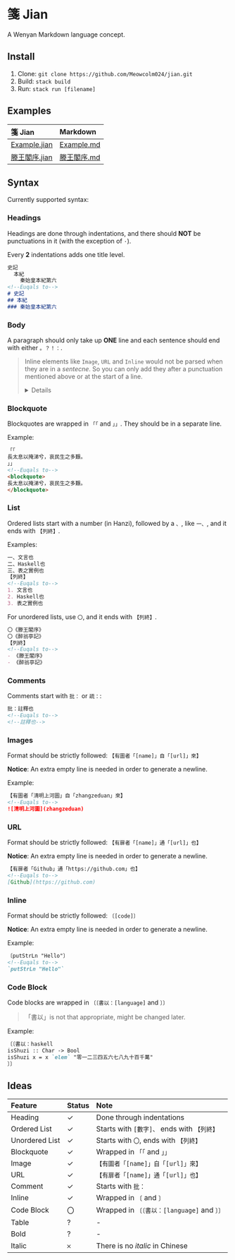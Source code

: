 # 箋 Jian

A Wenyan Markdown language concept.

## Install

1. Clone: `git clone https://github.com/Meowcolm024/jian.git`
2. Build: `stack build`
3. Run: `stack run [filename]`

## Examples

| 箋 Jian                                 | Markdown                            |
| :-------------------------------------- | :---------------------------------- |
| [Example.jian](examples/example.jian)   | [Example.md](examples/example.md)   |
| [滕王閣序.jian](examples/滕王閣序.jian) | [滕王閣序.md](examples/滕王閣序.md) |

## Syntax

Currently supported syntax:

### Headings

Headings are done through indentations, and there should **NOT** be punctuations in it (with the exception of `·`).

Every **2** indentations adds one title level.

``` markdown
史記
  本紀
    秦始皇本紀第六
<!--Euqals to-->
# 史記
## 本紀
### 秦始皇本紀第六
```

### Body

A paragraph should only take up **ONE** line and each sentence should end with either `。？！：`.

<blockquote>

Inline elements like `Image`, `URL` and `Inline` would not be parsed when they are in a *sentecne*. So you can only add they after a punctuation mentioned above or at the start of a line.

<details>

Try to compare the following:

For `有Haskell码曰：〔putStrLn "Hello"〕乃「安好」也。`, it will be parsed to:

``` markdown
有Haskell码曰：`putStrLn "Hello"`乃「安好」也。
```

While `有Haskell码曰〔putStrLn "Hello"〕乃「安好」也。` will be parsed to `有Haskell码曰〔putStrLn "Hello"〕乃「安好」也。`

Do notice there is a `：` in the first sentence separating them.

</details></blockquote>

### Blockquote

Blockquotes are wrapped in `「「` and `」」`. They should be in a separate line.

Example:

``` markdown
「「
長太息以掩涕兮，哀民生之多艱。
」」
<!--Euqals to-->
<blockquote>
長太息以掩涕兮，哀民生之多艱。
</blockquote>
```

### List

Ordered lists start with a number (in Hanzi), followed by a `、`, like `一、`, and it ends with `【列終】`.

Examples:

``` markdown
一、文言也
二、Haskell也
三、表之實例也
【列終】
<!--Euqals to-->
1. 文言也
2. Haskell也
3. 表之實例也
```

For unordered lists, use `〇`, and it ends with `【列終】`.

``` markdown
〇《滕王閣序》
〇《醉翁亭記》
【列終】
<!--Euqals to-->
- 《滕王閣序》
- 《醉翁亭記》
```

### Comments

Comments start with `批：` or `疏：`:

``` markdown
批：註釋也
<!--Euqals to-->
<!--註釋也-->
```

### Images

Format should be strictly followed: `【有圖者「[name]」自「[url]」來】`

**Notice**: An extra empty line is needed in order to generate a newline.

Example:

``` markdown
【有圖者「清明上河圖」自「zhangzeduan」來】
<!--Euqals to-->
![清明上河圖](zhangzeduan)
```

### URL

Format should be strictly followed: `【有扉者「[name]」通「[url]」也】`

**Notice**: An extra empty line is needed in order to generate a newline.

``` markdown
【有扉者「Github」通「https://github.com」也】
<!--Euqals to-->
[Github](https://github.com)
```

### Inline

Format should be strictly followed: `〔[code]〕`

**Notice**: An extra empty line is needed in order to generate a newline.

Example:

``` markdown
〔putStrLn "Hello"〕
<!--Euqals to-->
`putStrLn "Hello"`
```

### Code Block

Code blocks are wrapped in `〔〔書以：[language]` and `〕〕`

> 「書以」is not that appropriate, might be changed later.

Example:

``` markdown
〔〔書以：haskell
isShuzi :: Char -> Bool
isShuzi x = x `elem` "零一二三四五六七八九十百千萬"
〕〕
```

## Ideas

| Feature        | Status | Note                                         |
| :------------- | :----- | :------------------------------------------- |
| Heading        | ✓      | Done through indentations                    |
| Ordered List   | ✓      | Starts with `[數字]、` ends with `【列終】`  |
| Unordered List | ✓      | Starts with `〇`, ends with `【列終】`       |
| Blockquote     | ✓      | Wrapped in `「「` and `」」`                 |
| Image          | ✓      | `【有圖者「[name]」自「[url]」來】`          |
| URL            | ✓      | `【有扉者「[name]」通「[url]」也】`          |
| Comment        | ✓      | Starts with `批：`                           |
| Inline         | ✓      | Wrapped in `〔` and `〕`                     |
| Code Block     | 〇     | Wrapped in `〔〔書以：[language]` and `〕〕` |
| Table          | ?      | -                                            |
| Bold           | ?      | -                                            |
| Italic         | 𐄂     | There is no *italic* in Chinese              |
